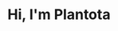 <div id="header" align="center">
  <h1>Hi, I'm Plantota</h1>
  <img src="https://lh3.googleusercontent.com/fife/APg5EOYq1oTJs_QNmgDOVnaZk4vYDgzgzD_O8GWTXkzlmygmlpUe2f5eeBHKhE7Az8o5dVVCkHCS2UfYD21QTIsbnWiDZMc1q5nxYl1gCV3_rLULBsyDNKJTOePJqYEleAO35cjpwuMwKR0WwGYKKDLqsITs-jKsLYq6qqCUyiji1e05CQgy2pxIUqElTi30tHantSv7IXbdCKuBehtFxpiTXQW0DuG85SHaxpMrVUQ1d8r_fyaWoFwNsKHBCJ4DQ3nr2P_xZLsyhxgDZtul_7-_VJJTXwxYVWzVeTsGNd0_X2r33WgqsZbBUr8u57E6zEaW8odkO5u-To1PLQd10SO2uvJuFaOhkNGloZOgMrb093R4btp31Qv5BGsS6aXPRHoM_p_ZdFItJvY7XIIc3Jbb8FcmhKb0CbED-zprCWtNmqoXEw1YM4jMPXKTBmY4rtnsfzV8XjZsLwm8HE-rFU0ri8pEJ0AfMB8PTnR93-YuA-sfaraquAMNNv-4Q3hSWptfnFfBEtJIsjPv0qQPozLglFMGgtFv4jzzXRMBeht5YnKDYeQ2G0vfb27Y_vz3076KDOqdPIACMmE4MO7GwsmlPCWYZ2OLnvSNTcRI_gGu7Omg8Rm7PTGbatFxmD76AknTnMS1ZLOaL_VyOfnC8eJmAfXJqBP5__VKLaSPOznzBEFpJSU7NQKPTvG6Mk29sUqVhUWt_K_y0XqJgB-RrbvgbbnOscFZulaAk4RGwyHyqEax_h21-wPLnGG07-tGyutdANjve8xg6c8WxNwNSUxJxKy7rtSq873S6fHRuBnheTav1gf3vgxifiRH2uZssKIaZww2-8xD08DC9eI51xOjoPcBAR9lidnXAymWsQ0r_rCJPCZlID5f88Yfvh_HmF2Ge_aZ50h9vghIeQu5ixniT2-4D8awLaha81YG3lzij3TiGhHSWJdnkZhq-wZAmowtktwRj7LRKL6ulIhTLv1pgYny2sFaBLWRmASyk-HJMbk0rzzfIS_a2e6lGeaQC5jeeLQMk_ZgXkCM9jxjm2n08xo8h8-ZRIzSrmYkVAyoTw_E_MkKlaMd6h6gdTrm1Vce0MuFQeBk1oYFZaF4LXAPc9UWsyw977zA-jwevXXD99A495vIxSKmmyQZnTmATm-gBHyLYjffpdFUX0zvRGbd5Vde3TzP4C-ag4yHsGWEzn8jY8EY6blg-GPHUXtR054CundiEk2ysjNwpt_vT7OXmyn9jhm89EIny_xGTKdtaxcEyiJOotPUvrhYL5UZSjApn3v8UBI0Zv0weWsQ2zibbRwH0LktrCGFONZZO-4C899nWdN9VEREH5Xa5Ago6NXbv-8GmTUGonNElMZoG2e75CM1wZ2FWs8gI1Y-XySqVGrIdfiV162rsAqeDeVFKuzjhKPr6htBaQGFz0kfcaI-a1wc5VgA1b0Ma3e5xxC-FmaQMweLKO0TpbGZ9yGc9YjrsPeecaIWJJ97wzf3xWEpSo-Bq477rAt_FTgWCPk114WmknnQksIeaTUEMUM2azGEeQ4BFocfMFfUqyk=w1920-h969" alt="" >

</div>  
